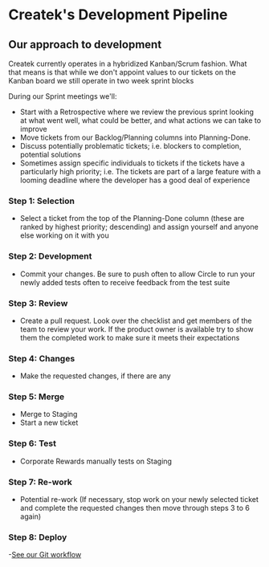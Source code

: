 # Createk's Development Pipeline

## Our approach to development

Createk currently operates in a hybridized Kanban/Scrum fashion. What that
means is that while we don't appoint values to our tickets on the Kanban
board we still operate in two week sprint blocks

During our Sprint meetings we'll:
- Start with a Retrospective where we review the previous sprint looking at
what went well, what could be better, and what actions we can take to improve
- Move tickets from our Backlog/Planning columns into Planning-Done.
- Discuss potentially problematic tickets; i.e. blockers to completion, potential
solutions
- Sometimes assign specific individuals to tickets if the tickets have a
particularly high priority; i.e. The tickets are part of a large feature with a
looming deadline where the developer has a good deal of experience



### Step 1: Selection
- Select a ticket from the top of the Planning-Done column (these are
ranked by highest priority; descending) and assign yourself and anyone
else working on it with you

### Step 2: Development
- Commit your changes. Be sure to push often to allow Circle to run your
newly added tests often to receive feedback from the test suite

### Step 3: Review
- Create a pull request. Look over the checklist and get members of the team
to review your work. If the product owner is available try to
show them the completed work to make sure it meets their expectations

### Step 4: Changes
- Make the requested changes, if there are any

### Step 5: Merge
- Merge to Staging
- Start a new ticket

### Step 6: Test
- Corporate Rewards manually tests on Staging

### Step 7: Re-work
- Potential re-work (If necessary, stop work on your newly selected ticket and
complete the requested changes then move through steps 3 to 6 again)

### Step 8: Deploy
-[See our Git workflow](http://github.com/CreatekIO/guidelines/blob/master/git_workflow.md)
